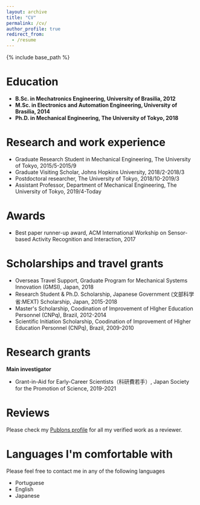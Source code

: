 ```yaml
---
layout: archive
title: "CV"
permalink: /cv/
author_profile: true
redirect_from:
  - /resume
---
```


{% include base_path %}

Education 
======
* **B.Sc. in Mechatronics Engineering, University of Brasilia, 2012**
* **M.Sc. in Electronics and Automation Engineering, University of Brasilia, 2014**
* **Ph.D. in Mechanical Engineering, The University of Tokyo, 2018**

Research and work experience
======
* Graduate Research Student in Mechanical Engineering, The University of Tokyo, 2015/5-2015/9
* Graduate Visiting Scholar, Johns Hopkins University, 2018/2-2018/3
* Postdoctoral researcher, The University of Tokyo, 2018/10-2019/3
* Assistant Professor, Department of Mechanical Engineering, The University of Tokyo, 2019/4-Today

Awards
=====
* Best paper runner-up award, ACM International Workship on Sensor-based Activity Recognition and Interaction, 2017

Scholarships and travel grants
======
* Overseas Travel Support, Graduate Program for Mechanical Systems Innovation (GMSI), Japan, 2018
* Research Student & Ph.D. Scholarship, Japanese Government (文部科学省:MEXT) Scholarship, Japan, 2015-2018
* Master's Scholarship, Coodination of Improvement of HIgher Education Personnel (CNPq), Brazil, 2012-2014
* Scientific Initiation Scholarship, Coodination of Improvement of HIgher Education Personnel (CNPq), Brazil, 2009-2010

Research grants
======
**Main investigator**
* Grant-in-Aid for Early-Career Scientists（科研費若手）, Japan Society for the Promotion of Science, 2019-2021

Reviews
======
Please check my [Publons profile](https://publons.com/researcher/1488056/murilo-marques-marinho/) for all my verified work as a reviewer.

Languages I'm comfortable with
======
Please feel free to contact me in any of the following languages
* Portuguese
* English
* Japanese

